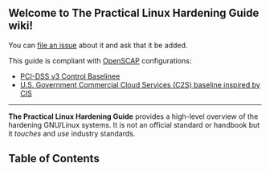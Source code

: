 ## Welcome to The Practical Linux Hardening Guide wiki! 

You can [file an issue](https://github.com/trimstray/the-practical-linux-hardening-guide/issues) about it and ask that it be added.

This guide is compliant with [OpenSCAP](https://www.open-scap.org/) configurations:
- [PCI-DSS v3 Control Baselinee](https://static.open-scap.org/ssg-guides/ssg-centos7-guide-index.html)
- [U.S. Government Commercial Cloud Services (C2S) baseline inspired by CIS](https://static.open-scap.org/ssg-guides/ssg-rhel7-guide-C2S.html)

---

**The Practical Linux Hardening Guide** provides a high-level overview of the hardening GNU/Linux systems. It is not an official standard or handbook but it _touches_ and _use_ industry standards.

## Table of Contents

